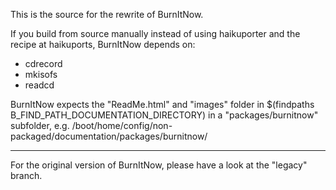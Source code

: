 This is the source for the rewrite of BurnItNow.

If you build from source manually instead of using haikuporter
and the recipe at haikuports, BurnItNow depends on:

- cdrecord
- mkisofs
- readcd

BurnItNow expects the "ReadMe.html" and "images" folder in
$(findpaths B_FIND_PATH_DOCUMENTATION_DIRECTORY) in a
"packages/burnitnow" subfolder, e.g.
/boot/home/config/non-packaged/documentation/packages/burnitnow/

----

For the original version of BurnItNow, please have a look at the
"legacy" branch.
